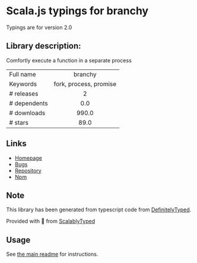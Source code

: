 
# Scala.js typings for branchy

Typings are for version 2.0

## Library description:
Comfortly execute a function in a separate process

|                    |                 |
| ------------------ | :-------------: |
| Full name          | branchy |
| Keywords           | fork, process, promise |
| # releases         | 2 |
| # dependents       | 0.0 |
| # downloads        | 990.0 |
| # stars            | 89.0 |

## Links
- [Homepage](https://github.com/loilo/branchy#readme)
- [Bugs](https://github.com/loilo/branchy/issues)
- [Repository](https://github.com/loilo/branchy)
- [Npm](https://www.npmjs.com/package/branchy)
    


## Note
This library has been generated from typescript code from [DefinitelyTyped](https://definitelytyped.org).

Provided with :purple_heart: from [ScalablyTyped](https://github.com/oyvindberg/ScalablyTyped)

## Usage
See [the main readme](../../readme.md) for instructions.


